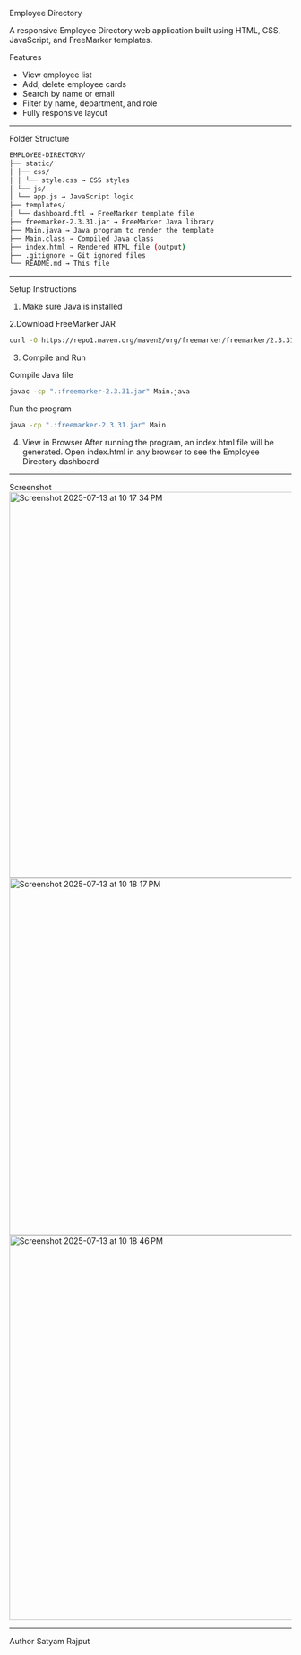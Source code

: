 Employee Directory

A responsive Employee Directory web application built using HTML, CSS, JavaScript, and FreeMarker templates.

Features

- View employee list
- Add, delete employee cards
- Search by name or email
- Filter by name, department, and role
- Fully responsive layout

---

Folder Structure

```bash
EMPLOYEE-DIRECTORY/
├── static/
│ ├── css/
│ │ └── style.css → CSS styles
│ └── js/
│ └── app.js → JavaScript logic
├── templates/
│ └── dashboard.ftl → FreeMarker template file
├── freemarker-2.3.31.jar → FreeMarker Java library
├── Main.java → Java program to render the template
├── Main.class → Compiled Java class
├── index.html → Rendered HTML file (output)
├── .gitignore → Git ignored files
└── README.md → This file
```

---

Setup Instructions

1. Make sure Java is installed

2.Download FreeMarker JAR

```bash
curl -O https://repo1.maven.org/maven2/org/freemarker/freemarker/2.3.31/freemarker-2.3.31.jar

```

3. Compile and Run

Compile Java file

```bash
javac -cp ".:freemarker-2.3.31.jar" Main.java

```

Run the program

```bash
java -cp ".:freemarker-2.3.31.jar" Main

```

4. View in Browser
   After running the program, an index.html file will be generated.
   Open index.html in any browser to see the Employee Directory dashboard

---

Screenshot
<img width="1437" height="688" alt="Screenshot 2025-07-13 at 10 17 34 PM" src="https://github.com/user-attachments/assets/36d13ec4-f7ca-4797-8498-47adf1ffa7a5" />
<img width="1423" height="636" alt="Screenshot 2025-07-13 at 10 18 17 PM" src="https://github.com/user-attachments/assets/6d7c1a3a-37cb-42ea-be10-9a02757e1408" />
<img width="1440" height="686" alt="Screenshot 2025-07-13 at 10 18 46 PM" src="https://github.com/user-attachments/assets/e846cce9-96b2-4355-886d-916da85c8bf9" />


---

Author
Satyam Rajput

